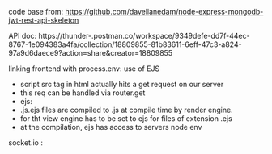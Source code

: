 code base from: https://github.com/davellanedam/node-express-mongodb-jwt-rest-api-skeleton

API doc: https://thunder-.postman.co/workspace/9349defe-dd7f-44ec-8767-1e094383a4fa/collection/18809855-81b83611-6eff-47c3-a824-97a9d6daece9?action=share&creator=18809855

linking frontend with process.env: use of EJS
* script src tag in html actually hits a get request on our server
* this req can be handled via router.get
* ejs:
*  .js.ejs files are compiled to .js at compile time by render engine.
*  for tht view engine has to be set to ejs for files of extension .ejs
*  at the compilation, ejs has access to servers node env

socket.io :
